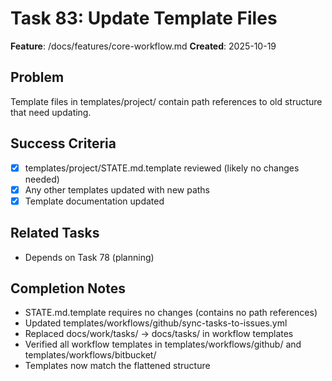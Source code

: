 # Task 83: Update Template Files

**Feature**: /docs/features/core-workflow.md
**Created**: 2025-10-19

## Problem
Template files in templates/project/ contain path references to old structure that need updating.

## Success Criteria
- [x] templates/project/STATE.md.template reviewed (likely no changes needed)
- [x] Any other templates updated with new paths
- [x] Template documentation updated

## Related Tasks
- Depends on Task 78 (planning)

## Completion Notes
- STATE.md.template requires no changes (contains no path references)
- Updated templates/workflows/github/sync-tasks-to-issues.yml
- Replaced docs/work/tasks/ → docs/tasks/ in workflow templates
- Verified all workflow templates in templates/workflows/github/ and templates/workflows/bitbucket/
- Templates now match the flattened structure
